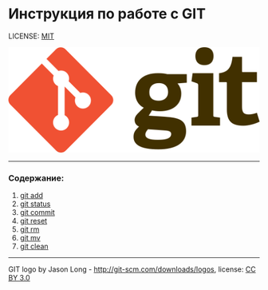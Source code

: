 # Инструкция по работе с GIT

LICENSE: [MIT](./license.md)

![git-logo](./assets/git-logo.png)

---

### Содержание:

1. [git add](./git_add.md)
2. [git status](./git_status.md)
3. [git commit](./git_commit.md)
4. [git reset](./git_reset.md)
5. [git rm](./git_rm.md)
6. [git mv](./git_mv.md)
7. [git clean](./git_clean.md)


---
GIT logo by Jason Long - http://git-scm.com/downloads/logos, license: [CC BY 3.0](https://creativecommons.org/licenses/by/3.0/)